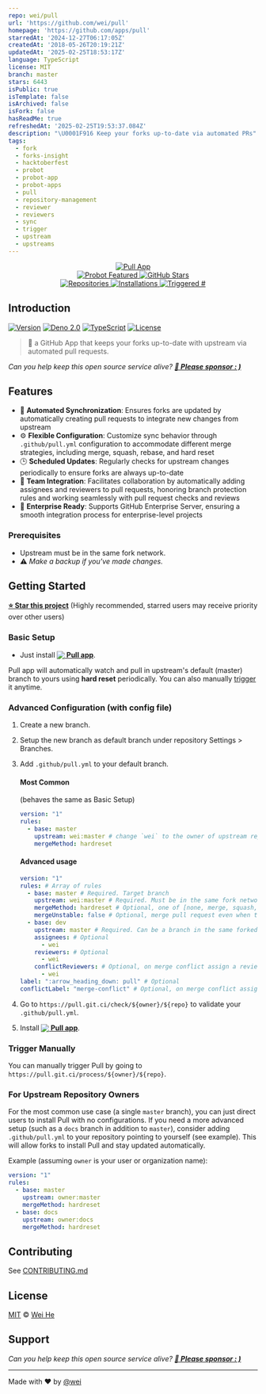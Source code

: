 ```yaml
---
repo: wei/pull
url: 'https://github.com/wei/pull'
homepage: 'https://github.com/apps/pull'
starredAt: '2024-12-27T06:17:05Z'
createdAt: '2018-05-26T20:19:21Z'
updatedAt: '2025-02-25T18:53:17Z'
language: TypeScript
license: MIT
branch: master
stars: 6443
isPublic: true
isTemplate: false
isArchived: false
isFork: false
hasReadMe: true
refreshedAt: '2025-02-25T19:53:37.084Z'
description: "\U0001F916 Keep your forks up-to-date via automated PRs"
tags:
  - fork
  - forks-insight
  - hacktoberfest
  - probot
  - probot-app
  - probot-apps
  - pull
  - repository-management
  - reviewer
  - reviewers
  - sync
  - trigger
  - upstream
  - upstreams
---
```


<!-- deno-fmt-ignore-start -->

<div align="center">

<a href="https://wei.github.io/pull">
  <img src="https://prod.download/pull-social-svg" alt="Pull App">
</a>

</div>

<div align="center">

<a href="https://probot.github.io">
  <img src="https://badgen.net/badge/Probot/Featured/orange?icon=dependabot&cache=86400" alt="Probot Featured">
</a>
<a href="https://github.com/wei/pull">
  <img src="https://badgen.net/github/stars/wei/pull?label=Stars&icon=github&color=pink&cache=300" alt="GitHub Stars">
</a>

</div>

<div align="center">

<a href="https://github.com/apps/pull">
  <img src="https://badgen.net/https/pull.git.ci/badges/repos?color=cyan&cache=600" alt="Repositories">
</a>
<a href="https://github.com/apps/pull">
  <img src="https://badgen.net/https/pull.git.ci/badges/installations?color=blue&cache=600" alt="Installations">
</a>
<a href="https://github.com/issues?q=author:app/pull">
  <img src="https://badgen.net/https/pull.git.ci/badges/triggers?color=purple&cache=600" alt="Triggered #">
</a>

</div>

## Introduction

[![Version][version-badge]][version-url] [![Deno 2.0][deno-badge]][deno-url] [![TypeScript][ts-badge]][ts-url] [![License][license-badge]][license-url]

> 🤖 a GitHub App that keeps your forks up-to-date with upstream via automated
> pull requests.

_Can you help keep this open source service alive? **[💖 Please sponsor : )][pull-sponsor]**_

<!-- deno-fmt-ignore-end -->

## Features

- 🔄 **Automated Synchronization**: Ensures forks are updated by automatically
  creating pull requests to integrate new changes from upstream
- ⚙️ **Flexible Configuration**: Customize sync behavior through
  `.github/pull.yml` configuration to accommodate different merge strategies,
  including merge, squash, rebase, and hard reset
- 🕒 **Scheduled Updates**: Regularly checks for upstream changes periodically
  to ensure forks are always up-to-date
- 👥 **Team Integration**: Facilitates collaboration by automatically adding
  assignees and reviewers to pull requests, honoring branch protection rules and
  working seamlessly with pull request checks and reviews
- 🚀 **Enterprise Ready**: Supports GitHub Enterprise Server, ensuring a smooth
  integration process for enterprise-level projects

### Prerequisites

- Upstream must be in the same fork network.
- ⚠️ _Make a backup if you've made changes._

## Getting Started

**[⭐ Star this project][pull-repo]** (Highly recommended, starred users may
receive priority over other users)

### Basic Setup

- Just install
  **[<img src="https://prod.download/pull-18h-svg" valign="bottom"/> Pull app][pull-app]**.

Pull app will automatically watch and pull in upstream's default (master) branch
to yours using **hard reset** periodically. You can also manually
[trigger](#trigger-manually) it anytime.

### Advanced Configuration (with config file)

1. Create a new branch.
2. Setup the new branch as default branch under repository Settings > Branches.
3. Add `.github/pull.yml` to your default branch.

   #### Most Common
   (behaves the same as Basic Setup)
   ```yaml
   version: "1"
   rules:
     - base: master
       upstream: wei:master # change `wei` to the owner of upstream repo
       mergeMethod: hardreset
   ```

   #### Advanced usage
   ```yaml
   version: "1"
   rules: # Array of rules
     - base: master # Required. Target branch
       upstream: wei:master # Required. Must be in the same fork network.
       mergeMethod: hardreset # Optional, one of [none, merge, squash, rebase, hardreset], Default: none.
       mergeUnstable: false # Optional, merge pull request even when the mergeable_state is not clean. Default: false
     - base: dev
       upstream: master # Required. Can be a branch in the same forked repo.
       assignees: # Optional
         - wei
       reviewers: # Optional
         - wei
       conflictReviewers: # Optional, on merge conflict assign a reviewer
         - wei
   label: ":arrow_heading_down: pull" # Optional
   conflictLabel: "merge-conflict" # Optional, on merge conflict assign a custom label, Default: merge-conflict
   ```

4. Go to `https://pull.git.ci/check/${owner}/${repo}` to validate your
   `.github/pull.yml`.
5. Install
   **[<img src="https://prod.download/pull-18h-svg" valign="bottom"/> Pull app][pull-app]**.

### Trigger Manually

You can manually trigger Pull by going to
`https://pull.git.ci/process/${owner}/${repo}`.

### For Upstream Repository Owners

For the most common use case (a single `master` branch), you can just direct
users to install Pull with no configurations. If you need a more advanced setup
(such as a `docs` branch in addition to `master`), consider adding
`.github/pull.yml` to your repository pointing to yourself (see example). This
will allow forks to install Pull and stay updated automatically.

Example (assuming `owner` is your user or organization name):

```yaml
version: "1"
rules:
  - base: master
    upstream: owner:master
    mergeMethod: hardreset
  - base: docs
    upstream: owner:docs
    mergeMethod: hardreset
```

## Contributing

See [CONTRIBUTING.md](./.github/CONTRIBUTING.md)

## License

[MIT](LICENSE) © [Wei He][pull-sponsor]

## Support

_Can you help keep this open source service alive?
**[💖 Please sponsor : )][pull-sponsor]**_

---

Made with ❤️ by [@wei](https://github.com/wei)

[version-badge]: https://badgen.net/https/pull.git.ci/badges/version?label=Version&color=green&cache=300
[version-url]: https://pull.git.ci/version
[deno-badge]: https://img.shields.io/badge/Deno%202.0-000000?logo=Deno&logoColor=ffffff
[deno-url]: https://deno.com
[ts-badge]: https://badgen.net/badge/_/TypeScript/blue?&label=&icon=typescript&cache=86400
[ts-url]: https://www.typescriptlang.org
[license-badge]: https://badgen.net/badge/License/MIT/black?cache=86400
[license-url]: https://wei.mit-license.org
[pull-app]: https://github.com/apps/pull
[pull-repo]: https://github.com/wei/pull
[pull-sponsor]: https://prod.download/pull-readme-sponsor
